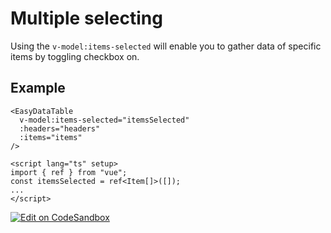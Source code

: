 # Multiple selecting
Using the `v-model:items-selected` will enable you to gather data of specific items by toggling checkbox on.

## Example

```vue
<EasyDataTable
  v-model:items-selected="itemsSelected"
  :headers="headers"
  :items="items"
/>

<script lang="ts" setup>
import { ref } from "vue";
const itemsSelected = ref<Item[]>([]);
...
</script>
```
[![Edit on CodeSandbox](https://codesandbox.io/static/img/play-codesandbox.svg)](https://codesandbox.io/s/multiple-selecting-bhe0r9?file=/src/App.vue)

<MultipleSelecting/>

